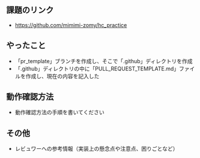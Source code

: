 ## 課題のリンク
- https://github.com/mimimi-zomy/hc_practice

## やったこと
- 「pr_template」ブランチを作成し、そこで「.github」ディレクトリを作成
- 「.github」ディレクトリの中に「PULL_REQUEST_TEMPLATE.md」ファイルを作成し、現在の内容を記入した

## 動作確認方法

* 動作確認方法の手順を書いてください

## その他

* レビュワーへの参考情報（実装上の懸念点や注意点、困りごとなど）